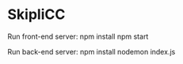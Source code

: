 # SkipliCC

Run front-end server:
npm install
npm start

Run back-end server:
npm install
nodemon index.js



